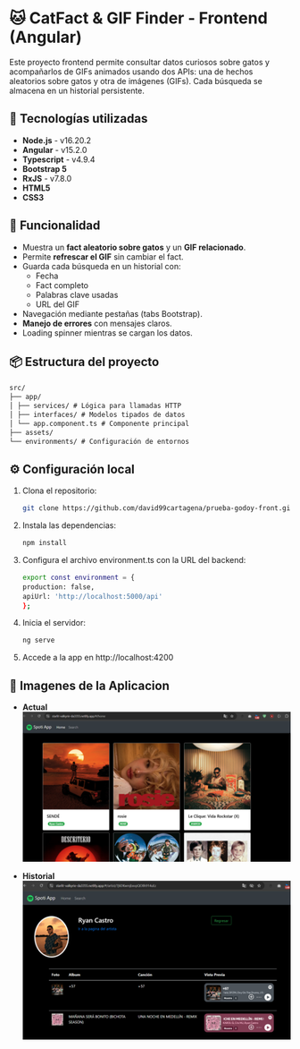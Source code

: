 # 🐱 CatFact & GIF Finder - Frontend (Angular)

Este proyecto frontend permite consultar datos curiosos sobre gatos y acompañarlos de GIFs animados usando dos APIs: una de hechos aleatorios sobre gatos y otra de imágenes (GIFs). Cada búsqueda se almacena en un historial persistente.

## 🚀 Tecnologías utilizadas

- **Node.js** - v16.20.2
- **Angular** - v15.2.0
- **Typescript** - v4.9.4
- **Bootstrap 5**
- **RxJS** - v7.8.0
- **HTML5**
- **CSS3**

## 🎯 Funcionalidad

- Muestra un **fact aleatorio sobre gatos** y un **GIF relacionado**.
- Permite **refrescar el GIF** sin cambiar el fact.
- Guarda cada búsqueda en un historial con:
  - Fecha
  - Fact completo
  - Palabras clave usadas
  - URL del GIF
- Navegación mediante pestañas (tabs Bootstrap).
- **Manejo de errores** con mensajes claros.
- Loading spinner mientras se cargan los datos.

## 📦 Estructura del proyecto

```
src/
├── app/
│ ├── services/ # Lógica para llamadas HTTP
│ ├── interfaces/ # Modelos tipados de datos
│ └── app.component.ts # Componente principal
├── assets/
└── environments/ # Configuración de entornos
```

## ⚙️ Configuración local

1. Clona el repositorio:

   ```bash
   git clone https://github.com/david99cartagena/prueba-godoy-front.git
   ```

2. Instala las dependencias:
   ```bash
   npm install
   ```
3. Configura el archivo environment.ts con la URL del backend:
   ```bash
   export const environment = {
   production: false,
   apiUrl: 'http://localhost:5000/api'
   };
   ```
4. Inicia el servidor:

   ```bash
   ng serve
   ```

5. Accede a la app en http://localhost:4200

## 📸 Imagenes de la Aplicacion

- **Actual**  
  ![CatFact](https://raw.githubusercontent.com/david99cartagena/spoti-app-web/refs/heads/main/media/Screenshot_1.png)

- **Historial**  
  ![CatFact](https://raw.githubusercontent.com/david99cartagena/spoti-app-web/refs/heads/main/media/Screenshot_2.png)
